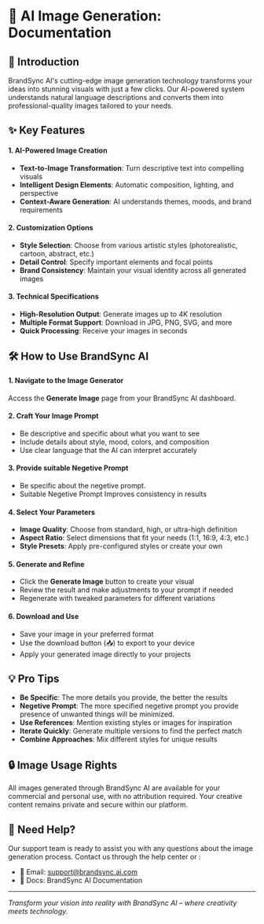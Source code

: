 # 📄 AI Image Generation: Documentation

## 🚀 Introduction
BrandSync AI's cutting-edge image generation technology transforms your ideas into stunning visuals with just a few clicks. Our AI-powered system understands natural language descriptions and converts them into professional-quality images tailored to your needs.

## ✨ Key Features

#### 1. AI-Powered Image Creation
- **Text-to-Image Transformation**: Turn descriptive text into compelling visuals
- **Intelligent Design Elements**: Automatic composition, lighting, and perspective
- **Context-Aware Generation**: AI understands themes, moods, and brand requirements
 
#### 2. Customization Options
- **Style Selection**: Choose from various artistic styles (photorealistic, cartoon, abstract, etc.)
- **Detail Control**: Specify important elements and focal points
- **Brand Consistency**: Maintain your visual identity across all generated images

#### 3. Technical Specifications
- **High-Resolution Output**: Generate images up to 4K resolution
- **Multiple Format Support**: Download in JPG, PNG, SVG, and more
- **Quick Processing**: Receive your images in seconds

## 🛠️ How to Use BrandSync AI

#### 1. Navigate to the Image Generator
Access the **Generate Image** page from your BrandSync AI dashboard.

#### 2. Craft Your Image Prompt
- Be descriptive and specific about what you want to see
- Include details about style, mood, colors, and composition
- Use clear language that the AI can interpret accurately

#### 3. Provide suitable Negetive Prompt
- Be specific about the negetive prompt.
- Suitable Negetive Prompt Improves consistency in results

#### 4. Select Your Parameters
- **Image Quality**: Choose from standard, high, or ultra-high definition
- **Aspect Ratio**: Select dimensions that fit your needs (1:1, 16:9, 4:3, etc.)
- **Style Presets**: Apply pre-configured styles or create your own

#### 5. Generate and Refine
- Click the **Generate Image** button to create your visual
- Review the result and make adjustments to your prompt if needed
- Regenerate with tweaked parameters for different variations

#### 6. Download and Use
- Save your image in your preferred format
- Use the download button (📥) to export to your device
- Apply your generated image directly to your projects

## 💡 Pro Tips

- **Be Specific**: The more details you provide, the better the results
- **Negetive Prompt**: The more specified negetive prompt you provide presence of unwanted things will be minimized.
- **Use References**: Mention existing styles or images for inspiration
- **Iterate Quickly**: Generate multiple versions to find the perfect match
- **Combine Approaches**: Mix different styles for unique results

## 🔒 Image Usage Rights

All images generated through BrandSync AI are available for your commercial and personal use, with no attribution required. Your creative content remains private and secure within our platform.

## 🤝 Need Help?

Our support team is ready to assist you with any questions about the image generation process. Contact us through the help center or :
- 📧 Email: support@brandsync.ai.com
- 📖 Docs: BrandSync AI Documentation

---

*Transform your vision into reality with BrandSync AI – where creativity meets technology.*

